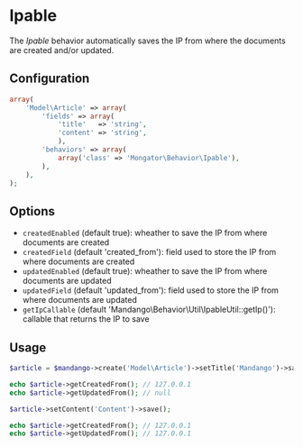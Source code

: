 Ipable
======

The *Ipable* behavior automatically saves the IP from where the documents are created and/or updated.

Configuration
-------------

```php
array(
    'Model\Article' => array(
        'fields' => array(
            'title'   => 'string',
            'content' => 'string',
            ),
        'behaviors' => array(
            array('class' => 'Mongator\Behavior\Ipable'),
        ),
    ),
);
```

Options
-------

* ```createdEnabled``` (default true): wheather to save the IP from where documents are created 
* ```createdField``` (default 'created_from'): field used to store the IP from where documents are created
* ```updatedEnabled``` (default true): wheather to save the IP from where documents are updated
* ```updatedField``` (default 'updated_from'): field used to store the IP from where documents are updated
* ```getIpCallable``` (default 'Mandango\Behavior\Util\IpableUtil::getIp()'): callable that returns the IP to save 

Usage
-----

```php
$article = $mandango->create('Model\Article')->setTitle('Mandango')->save();

echo $article->getCreatedFrom(); // 127.0.0.1
echo $article->getUpdatedFrom(); // null

$article->setContent('Content')->save();

echo $article->getCreatedFrom(); // 127.0.0.1
echo $article->getUpdatedFrom(); // 127.0.0.1
```

